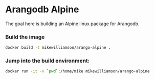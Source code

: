 # Arangodb Alpine

The goal here is building an Alpine linux package for Arangodb.

### Build the image


```sh
docker build -t mikewilliamson/arango-alpine .
```

### Jump into the build environment:

```sh
docker run -it -v `pwd`:/home/mike mikewilliamson/arango-alpine
```

